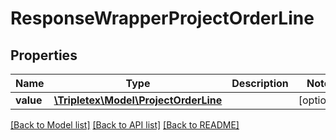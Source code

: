 # ResponseWrapperProjectOrderLine

## Properties
Name | Type | Description | Notes
------------ | ------------- | ------------- | -------------
**value** | [**\Tripletex\Model\ProjectOrderLine**](ProjectOrderLine.md) |  | [optional] 

[[Back to Model list]](../README.md#documentation-for-models) [[Back to API list]](../README.md#documentation-for-api-endpoints) [[Back to README]](../README.md)


